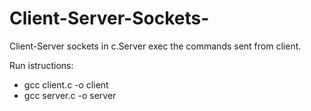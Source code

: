 # Client-Server-Sockets-
Client-Server sockets in c.Server exec the commands sent from client.

Run istructions:

- gcc client.c -o client
- gcc server.c -o server

